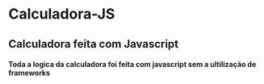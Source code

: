 # Calculadora-JS
## Calculadora feita com Javascript

####  Toda a logica da calculadora foi feita com javascript sem a ultilização de frameworks 
